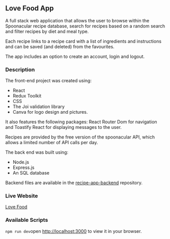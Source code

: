 ## Love Food App

A full stack web application that allows the user to browse within the Spoonacular recipe database, search for recipes based on a random search and filter recipes by diet and meal type.

Each recipe links to a recipe card with a list of ingredients and instructions and can be saved (and deleted) from the favourites.

The app includes an option to create an account, login and logout.

### Description

The front-end project was created using:

- React
- Redux Toolkit
- CSS
- The Joi validation library
- Canva for logo design and pictures.

It also features the following packages: React Router Dom for navigation and Toastify React for displaying messages to the user.

Recipes are provided by the free version of the spoonacular API, which allows a limited number of API calls per day.

The back end was built using:

- Node.js
- Express.js
- An SQL database

Backend files are available in the [recipe-app-backend](https://github.com/letizia-sorrentino/recipe-app-backend) repository.

### Live Website

[Love Food](https://lovefoodapp.co.uk/)

### Available Scripts

`npm run dev`open [http://localhost:3000](http://localhost:3000) to view it in your browser.
